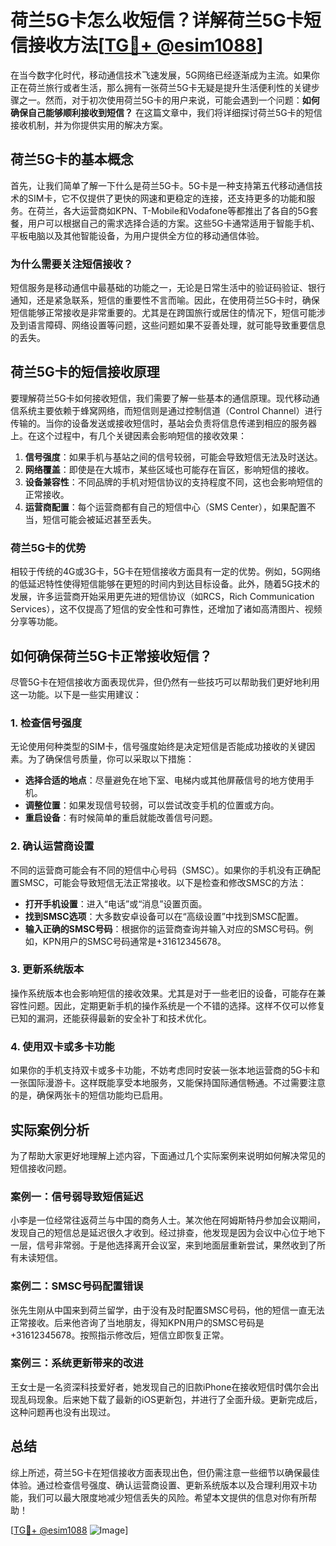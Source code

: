 # 荷兰5G卡怎么收短信？详解荷兰5G卡短信接收方法[[TG💪+ @esim1088](https://t.me/s/esim1088)]

在当今数字化时代，移动通信技术飞速发展，5G网络已经逐渐成为主流。如果你正在荷兰旅行或者生活，那么拥有一张荷兰5G卡无疑是提升生活便利性的关键步骤之一。然而，对于初次使用荷兰5G卡的用户来说，可能会遇到一个问题：**如何确保自己能够顺利接收到短信？** 在这篇文章中，我们将详细探讨荷兰5G卡的短信接收机制，并为你提供实用的解决方案。

## 荷兰5G卡的基本概念

首先，让我们简单了解一下什么是荷兰5G卡。5G卡是一种支持第五代移动通信技术的SIM卡，它不仅提供了更快的网速和更稳定的连接，还支持更多的功能和服务。在荷兰，各大运营商如KPN、T-Mobile和Vodafone等都推出了各自的5G套餐，用户可以根据自己的需求选择合适的方案。这些5G卡通常适用于智能手机、平板电脑以及其他智能设备，为用户提供全方位的移动通信体验。

### 为什么需要关注短信接收？

短信服务是移动通信中最基础的功能之一，无论是日常生活中的验证码验证、银行通知，还是紧急联系，短信的重要性不言而喻。因此，在使用荷兰5G卡时，确保短信能够正常接收是非常重要的。尤其是在跨国旅行或居住的情况下，短信可能涉及到语言障碍、网络设置等问题，这些问题如果不妥善处理，就可能导致重要信息的丢失。

## 荷兰5G卡的短信接收原理

要理解荷兰5G卡如何接收短信，我们需要了解一些基本的通信原理。现代移动通信系统主要依赖于蜂窝网络，而短信则是通过控制信道（Control Channel）进行传输的。当你的设备发送或接收短信时，基站会负责将信息传递到相应的服务器上。在这个过程中，有几个关键因素会影响短信的接收效果：

1. **信号强度**：如果手机与基站之间的信号较弱，可能会导致短信无法及时送达。
2. **网络覆盖**：即使是在大城市，某些区域也可能存在盲区，影响短信的接收。
3. **设备兼容性**：不同品牌的手机对短信协议的支持程度不同，这也会影响短信的正常接收。
4. **运营商配置**：每个运营商都有自己的短信中心（SMS Center），如果配置不当，短信可能会被延迟甚至丢失。

### 荷兰5G卡的优势

相较于传统的4G或3G卡，5G卡在短信接收方面具有一定的优势。例如，5G网络的低延迟特性使得短信能够在更短的时间内到达目标设备。此外，随着5G技术的发展，许多运营商开始采用更先进的短信协议（如RCS，Rich Communication Services），这不仅提高了短信的安全性和可靠性，还增加了诸如高清图片、视频分享等功能。

## 如何确保荷兰5G卡正常接收短信？

尽管5G卡在短信接收方面表现优异，但仍然有一些技巧可以帮助我们更好地利用这一功能。以下是一些实用建议：

### 1. 检查信号强度

无论使用何种类型的SIM卡，信号强度始终是决定短信是否能成功接收的关键因素。为了确保信号质量，你可以采取以下措施：
- **选择合适的地点**：尽量避免在地下室、电梯内或其他屏蔽信号的地方使用手机。
- **调整位置**：如果发现信号较弱，可以尝试改变手机的位置或方向。
- **重启设备**：有时候简单的重启就能改善信号问题。

### 2. 确认运营商设置

不同的运营商可能会有不同的短信中心号码（SMSC）。如果你的手机没有正确配置SMSC，可能会导致短信无法正常接收。以下是检查和修改SMSC的方法：
- **打开手机设置**：进入“电话”或“消息”设置页面。
- **找到SMSC选项**：大多数安卓设备可以在“高级设置”中找到SMSC配置。
- **输入正确的SMSC号码**：根据你的运营商查询并输入对应的SMSC号码。例如，KPN用户的SMSC号码通常是+31612345678。

### 3. 更新系统版本

操作系统版本也会影响短信的接收效果。尤其是对于一些老旧的设备，可能存在兼容性问题。因此，定期更新手机的操作系统是一个不错的选择。这样不仅可以修复已知的漏洞，还能获得最新的安全补丁和技术优化。

### 4. 使用双卡或多卡功能

如果你的手机支持双卡或多卡功能，不妨考虑同时安装一张本地运营商的5G卡和一张国际漫游卡。这样既能享受本地服务，又能保持国际通信畅通。不过需要注意的是，确保两张卡的短信功能均已启用。

## 实际案例分析

为了帮助大家更好地理解上述内容，下面通过几个实际案例来说明如何解决常见的短信接收问题。

### 案例一：信号弱导致短信延迟

小李是一位经常往返荷兰与中国的商务人士。某次他在阿姆斯特丹参加会议期间，发现自己的短信总是延迟很久才收到。经过排查，他发现是因为会议中心位于地下一层，信号非常弱。于是他选择离开会议室，来到地面层重新尝试，果然收到了所有未读短信。

### 案例二：SMSC号码配置错误

张先生刚从中国来到荷兰留学，由于没有及时配置SMSC号码，他的短信一直无法正常接收。后来他咨询了当地朋友，得知KPN用户的SMSC号码是+31612345678。按照指示修改后，短信立即恢复正常。

### 案例三：系统更新带来的改进

王女士是一名资深科技爱好者，她发现自己的旧款iPhone在接收短信时偶尔会出现乱码现象。后来她下载了最新的iOS更新包，并进行了全面升级。更新完成后，这种问题再也没有出现过。

## 总结

综上所述，荷兰5G卡在短信接收方面表现出色，但仍需注意一些细节以确保最佳体验。通过检查信号强度、确认运营商设置、更新系统版本以及合理利用双卡功能，我们可以最大限度地减少短信丢失的风险。希望本文提供的信息对你有所帮助！

[[TG💪+ @esim1088](https://t.me/s/esim1088) ![Image](https://i.postimg.cc/4NQfJmqS/Snipaste-2025-05-13-00-14-12.png)]